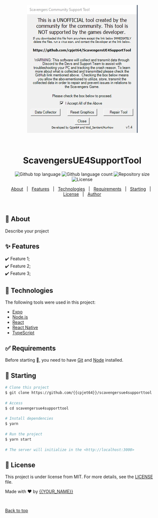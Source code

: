 <div align="center" id="top"> 
  <img src="./SCST.jpg" alt="ScavengersUE4SupportTool" />

  &#xa0;

  <!-- <a href="https://scavengersue4supporttool.netlify.app">Demo</a> -->
</div>

<h1 align="center">ScavengersUE4SupportTool</h1>

<p align="center">
  <img alt="Github top language" src="https://img.shields.io/github/languages/top/{{cpjet64}}/scavengersue4supporttool/tree/DEV?color=56BEB8">

  <img alt="Github language count" src="https://img.shields.io/github/languages/count/{{cpjet64}}/scavengersue4supporttool/tree/DEV?color=56BEB8">

  <img alt="Repository size" src="https://img.shields.io/github/repo-size/{{cpjet64}}/scavengersue4supporttool/tree/DEV?color=56BEB8">

  <img alt="License" src="https://img.shields.io/github/license/{{cpjet64}}/scavengersue4supporttool/tree/DEV?color=56BEB8">

  <!-- <img alt="Github issues" src="https://img.shields.io/github/issues/{{cpjet64}}/scavengersue4supporttool/tree/DEV?color=56BEB8" /> -->

  <!-- <img alt="Github forks" src="https://img.shields.io/github/forks/{{cpjet64}}/scavengersue4supporttool/tree/DEV?color=56BEB8" /> -->

  <!-- <img alt="Github stars" src="https://img.shields.io/github/stars/{{cpjet64}}/scavengersue4supporttool/tree/DEV?color=56BEB8" /> -->
</p>

<!-- Status -->

<!-- <h4 align="center"> 
	🚧  ScavengersUE4SupportTool 🚀 Under construction...  🚧
</h4> 

<hr> -->

<p align="center">
  <a href="#dart-about">About</a> &#xa0; | &#xa0; 
  <a href="#sparkles-features">Features</a> &#xa0; | &#xa0;
  <a href="#rocket-technologies">Technologies</a> &#xa0; | &#xa0;
  <a href="#white_check_mark-requirements">Requirements</a> &#xa0; | &#xa0;
  <a href="#checkered_flag-starting">Starting</a> &#xa0; | &#xa0;
  <a href="#memo-license">License</a> &#xa0; | &#xa0;
  <a href="https://github.com/{{cpjet64}}" target="_blank">Author</a>
</p>

<br>

## :dart: About ##

Describe your project

## :sparkles: Features ##

:heavy_check_mark: Feature 1;\
:heavy_check_mark: Feature 2;\
:heavy_check_mark: Feature 3;

## :rocket: Technologies ##

The following tools were used in this project:

- [Expo](https://expo.io/)
- [Node.js](https://nodejs.org/en/)
- [React](https://pt-br.reactjs.org/)
- [React Native](https://reactnative.dev/)
- [TypeScript](https://www.typescriptlang.org/)

## :white_check_mark: Requirements ##

Before starting :checkered_flag:, you need to have [Git](https://git-scm.com) and [Node](https://nodejs.org/en/) installed.

## :checkered_flag: Starting ##

```bash
# Clone this project
$ git clone https://github.com/{{cpjet64}}/scavengersue4supporttool

# Access
$ cd scavengersue4supporttool

# Install dependencies
$ yarn

# Run the project
$ yarn start

# The server will initialize in the <http://localhost:3000>
```

## :memo: License ##

This project is under license from MIT. For more details, see the [LICENSE](LICENSE.md) file.


Made with :heart: by <a href="https://github.com/{{cpjet64}}" target="_blank">{{YOUR_NAME}}</a>

&#xa0;

<a href="#top">Back to top</a>
